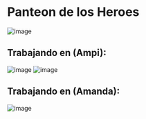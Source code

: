 # Panteon de los Heroes
![image](https://github.com/amandamaduro/TP_PanteonDeLosHeroes/assets/70351967/bcb6d438-101e-4c60-9fac-03b4c9bfcaab)
## Trabajando en (Ampi):
![image](https://github.com/amandamaduro/TP_PanteonDeLosHeroes/assets/70351967/dae58cd5-4996-4288-895b-4a65ffbe7fa9)
![image](https://github.com/amandamaduro/TP_PanteonDeLosHeroes/assets/70351967/070f1a87-f6ce-44d8-9aac-e981eb7fc01e)

## Trabajando en (Amanda):
![image](https://github.com/amandamaduro/TP_PanteonDeLosHeroes/assets/70444688/077adc0b-0982-4768-8066-1112f9a29835)




